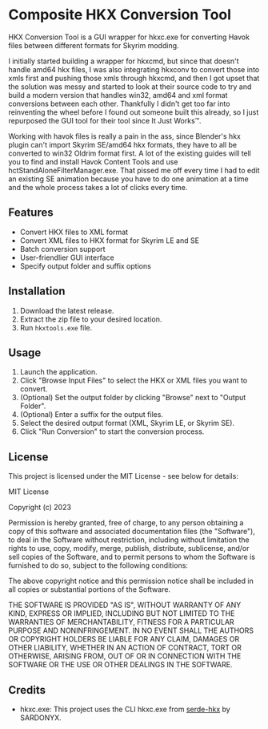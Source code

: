 # Composite HKX Conversion Tool

HKX Conversion Tool is a GUI wrapper for hkxc.exe for converting Havok files between different formats for Skyrim modding. 

I initially started building a wrapper for hkxcmd, but since that doesn't handle amd64 hkx files, I was also integrating hkxconv to convert those into xmls first and pushing those xmls through hkxcmd, and then I got upset that the solution was messy and started to look at their source code to try and build a modern version that handles win32, amd64 and xml format conversions between each other. Thankfully I didn't get too far into reinventing the wheel before I found out someone built this already, so I just repurposed the GUI tool for their tool since It Just Works™.

Working with havok files is really a pain in the ass, since Blender's hkx plugin can't import Skyrim SE/amd64 hkx formats, they have to all be converted to win32 Oldrim format first. A lot of the existing guides will tell you to find and install Havok Content Tools and use hctStandAloneFilterManager.exe. That pissed me off every time I had to edit an existing SE animation because you have to do one animation at a time and the whole process takes a lot of clicks every time.

## Features

- Convert HKX files to XML format
- Convert XML files to HKX format for Skyrim LE and SE
- Batch conversion support
- User-friendlier GUI interface
- Specify output folder and suffix options

## Installation

1. Download the latest release.
2. Extract the zip file to your desired location.
3. Run `hkxtools.exe` file.

## Usage

1. Launch the application.
2. Click "Browse Input Files" to select the HKX or XML files you want to convert.
3. (Optional) Set the output folder by clicking "Browse" next to "Output Folder".
4. (Optional) Enter a suffix for the output files.
5. Select the desired output format (XML, Skyrim LE, or Skyrim SE).
6. Click "Run Conversion" to start the conversion process.

## License

This project is licensed under the MIT License - see below for details:

MIT License

Copyright (c) 2023

Permission is hereby granted, free of charge, to any person obtaining a copy
of this software and associated documentation files (the "Software"), to deal
in the Software without restriction, including without limitation the rights
to use, copy, modify, merge, publish, distribute, sublicense, and/or sell
copies of the Software, and to permit persons to whom the Software is
furnished to do so, subject to the following conditions:

The above copyright notice and this permission notice shall be included in all
copies or substantial portions of the Software.

THE SOFTWARE IS PROVIDED "AS IS", WITHOUT WARRANTY OF ANY KIND, EXPRESS OR
IMPLIED, INCLUDING BUT NOT LIMITED TO THE WARRANTIES OF MERCHANTABILITY,
FITNESS FOR A PARTICULAR PURPOSE AND NONINFRINGEMENT. IN NO EVENT SHALL THE
AUTHORS OR COPYRIGHT HOLDERS BE LIABLE FOR ANY CLAIM, DAMAGES OR OTHER
LIABILITY, WHETHER IN AN ACTION OF CONTRACT, TORT OR OTHERWISE, ARISING FROM,
OUT OF OR IN CONNECTION WITH THE SOFTWARE OR THE USE OR OTHER DEALINGS IN THE
SOFTWARE.

## Credits

- hkxc.exe: This project uses the CLI hkxc.exe from [serde-hkx](https://www.nexusmods.com/skyrimspecialedition/mods/126214/) by SARDONYX.
